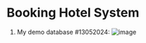 # Booking Hotel System

1. My demo database #13052024:
   ![image](https://github.com/chinhbean09/booking-hotel/assets/112397448/182bcb67-f08e-4a6e-a719-ab930ab941ce)

